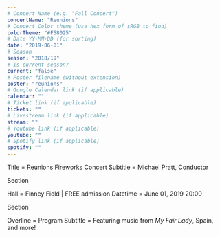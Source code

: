 ```yaml
---
# Concert Name (e.g. "Fall Concert")
concertName: "Reunions"
# Concert Color theme (use hex form of sRGB to find)
colorTheme: "#F58025"
# Date YY-MM-DD (for sorting)
date: "2019-06-01"
# Season
season: "2018/19"
# Is current season?
current: "false"
# Poster filename (without extension)
poster: "reunions"
# Google Calendar link (if applicable)
calendar: ""
# Ticket link (if applicable)
tickets: ""
# Livestream link (if applicable)
stream: ""
# Youtube link (if applicable)
youtube: ""
# Spotify link (if applicable)
spotify: ""
---
```

Title = Reunions Fireworks Concert
Subtitle = Michael Pratt, Conductor

Section

Hall = Finney Field | FREE admission
Datetime = June 01, 2019 20:00

Section

Overline = Program
Subtitle = Featuring music from *My Fair Lady*, Spain, and more!

